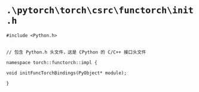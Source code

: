 # `.\pytorch\torch\csrc\functorch\init.h`

```
#include <Python.h>


// 包含 Python.h 头文件，这是 CPython 的 C/C++ 接口头文件

namespace torch::functorch::impl {

void initFuncTorchBindings(PyObject* module);

}
```